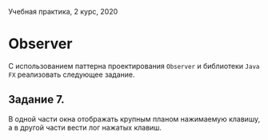 Учебная практика, 2 курс, 2020

# Observer

С использованием паттерна проектирования `Observer` и библиотеки `Java FX` реализовать следующее задание.
## Задание 7. 
В одной части окна отображать крупным планом нажимаемую клавишу, а в другой части вести лог нажатых клавиш.
